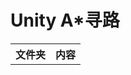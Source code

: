 # Unity A*寻路
<table>
  <tr>
    <th>
      文件夹
    </th>
    <th>
      内容
    </th>
  </tr>
</table>
